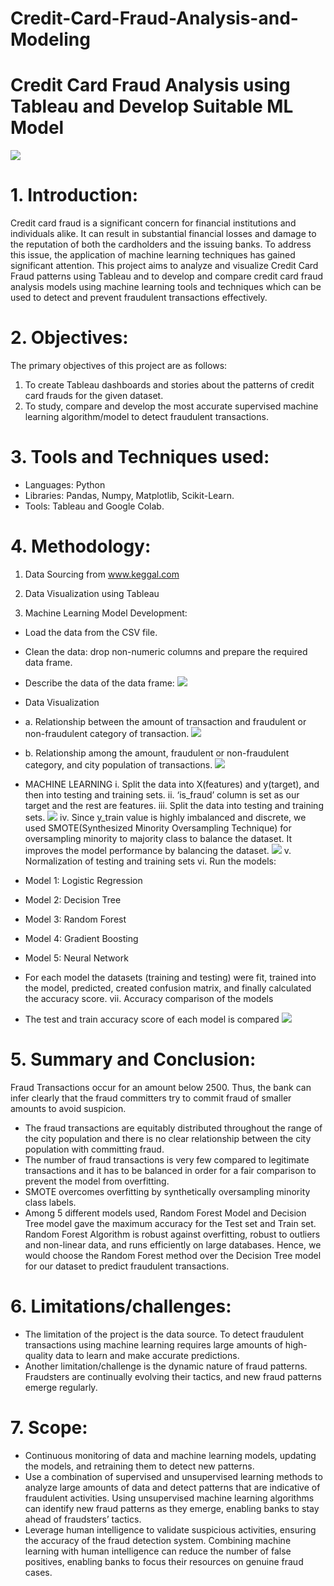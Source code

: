 # Credit-Card-Fraud-Analysis-and-Modeling
# Credit Card Fraud Analysis using Tableau and Develop Suitable ML Model

![](images/Credit_card_fraud_top.jpg)

# 1. Introduction:
Credit card fraud is a significant concern for financial institutions and individuals alike. It can result in substantial financial losses and damage to the reputation of both the cardholders and the issuing banks. To address this issue, the application of machine learning techniques has gained significant attention. This project aims to analyze and visualize Credit Card Fraud patterns using Tableau and to develop and compare credit card fraud analysis models using machine learning tools and techniques which can be used to detect and prevent fraudulent transactions effectively.

# 2. Objectives:
The primary objectives of this project are as follows:
1.  To create Tableau dashboards and stories about the patterns of credit card frauds for the given dataset.
2.	To study, compare and develop the most accurate supervised machine learning algorithm/model to detect fraudulent transactions.

# 3. Tools and Techniques used:
 * Languages: Python
 * Libraries: Pandas, Numpy, Matplotlib, Scikit-Learn.
* Tools: Tableau and Google Colab.
 

# 4. Methodology:
1. Data Sourcing from www.keggal.com

2.	Data Visualization using Tableau

3.	Machine Learning Model Development:
* Load the data from the CSV file.
* Clean the data: drop non-numeric columns and prepare the required data frame.
* Describe the data of the data frame:
![](images/describe_data.jpg)

* Data Visualization
*	a. Relationship between the amount of transaction and fraudulent or non-fraudulent category of transaction.
![](images/amt_isfraud_scatterplot.jpg)

*	b. Relationship among the amount, fraudulent or non-fraudulent category, and city population of transactions.
![](images/amt_isfraud_citypop_scatterplot.jpg)

*	MACHINE LEARNING
i.	Split the data into X(features) and y(target), and then into testing and training sets.
ii.	‘is_fraud’ column is set as our target and the rest are features.
iii.	Split the data into testing and training sets.
![](images/train_test_split.jpg)
iv. Since y_train value is highly imbalanced and discrete, we used SMOTE(Synthesized Minority Oversampling Technique) for oversampling minority to majority class to balance the dataset. It improves the model performance by balancing the dataset.
![](images/SMOTE.jpg)
v. Normalization of testing and training sets
vi. Run the models:
  * Model 1: Logistic Regression
  * Model 2: Decision Tree
  * Model 3: Random Forest
  * Model 4: Gradient Boosting
  * Model 5: Neural Network
* For each model the datasets (training and testing) were fit, trained into the model, predicted, created confusion matrix, and finally calculated the accuracy score.
vii.	Accuracy comparison of the models
* The test and train accuracy score of each model is compared
![](images/accuracy_comparison.jpg)

# 5. Summary and Conclusion:
Fraud Transactions occur for an amount below 2500. Thus, the bank can infer clearly that the fraud committers try to commit fraud of smaller amounts to avoid suspicion.
*	The fraud transactions are equitably distributed throughout the range of the city population and there is no clear relationship between the city population with committing fraud.
*	The number of fraud transactions is very few compared to legitimate transactions and it has to be balanced in order for a fair comparison to prevent the model from overfitting.
*	SMOTE overcomes overfitting by synthetically oversampling minority class labels.
*	Among 5 different models used, Random Forest Model and Decision Tree model gave the maximum accuracy for the Test set and Train set. Random Forest Algorithm is robust against overfitting, robust to outliers and non-linear data, and runs efficiently on large databases. Hence, we would choose the Random Forest method over the Decision Tree model for our dataset to predict fraudulent transactions.

# 6. Limitations/challenges:
* The limitation of the project is the data source. To detect fraudulent transactions using machine learning requires large amounts of high-quality data to learn and make accurate predictions.
* Another limitation/challenge is the dynamic nature of fraud patterns. Fraudsters are continually evolving their tactics, and new fraud patterns emerge regularly.

# 7. Scope: 
* Continuous monitoring of data and machine learning models, updating the models, and retraining them to detect new patterns.
* Use a combination of supervised and unsupervised learning methods to analyze large amounts of data and detect patterns that are indicative of fraudulent activities. Using unsupervised machine learning algorithms can identify new fraud patterns as they emerge, enabling banks to stay ahead of fraudsters’ tactics.
* Leverage human intelligence to validate suspicious activities, ensuring the accuracy of the fraud detection system. Combining machine learning with human intelligence can reduce the number of false positives, enabling banks to focus their resources on genuine fraud cases. 

